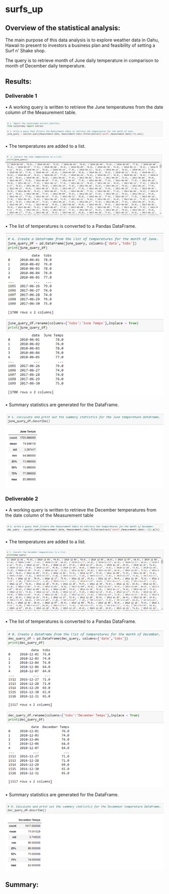 # surfs_up

## Overview of the statistical analysis:

The main purpose of this data analysis is to explore weather data in Oahu, Hawaii to present to investors a business plan and feasibility of setting a Surf n’ Shake shop.

The query is to retrieve month of June daily temperature in comparison to month of December daily temperature.


## Results:

### Deliverable 1

•	A working query is written to retrieve the June temperatures from the date column of the Measurement table. 

![d1_query_retrieve_June.png](https://github.com/OPahunang/surfs_up/blob/main/Resources/d1_query_retrieve_June.png)


•	The temperatures are added to a list.

![d1_temp_to_list.png](https://github.com/OPahunang/surfs_up/blob/main/Resources/d1_temp_to_list.png)


•	The list of temperatures is converted to a Pandas DataFrame. 

![d1_to_pandas_df.png](https://github.com/OPahunang/surfs_up/blob/main/Resources/d1_to_pandas_df.png)


•	Summary statistics are generated for the DataFrame. 

![d1_summary_stat.png](https://github.com/OPahunang/surfs_up/blob/main/Resources/d1_summary_stat.png)


### Deliverable 2

•	A working query is written to retrieve the December temperatures from the date column of the Measurement table

![d2_query_retrieve_Dec.png](https://github.com/OPahunang/surfs_up/blob/main/Resources/d2_query_retrieve_Dec.png)


•	The temperatures are added to a list.

![d2_temp_to_list.png](https://github.com/OPahunang/surfs_up/blob/main/Resources/d2_temp_to_list.png)


•	The list of temperatures is converted to a Pandas DataFrame.

![d2_to_pandas_df.png](https://github.com/OPahunang/surfs_up/blob/main/Resources/d2_to_pandas_df.png)


•	Summary statistics are generated for the DataFrame.

![d2_summary_stat.png](https://github.com/OPahunang/surfs_up/blob/main/Resources/d2_summary_stat.png)


## Summary:
